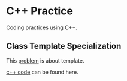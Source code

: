 # C++ Practice
Coding practices using C++.

## Class Template Specialization
This [problem](https://www.hackerrank.com/challenges/cpp-class-template-specialization/copy-from/143960236) is
about template. 

[c++ code](cpp_class_template_specialization.cpp) can be found here.